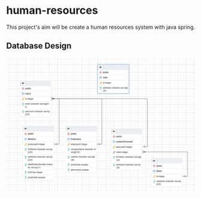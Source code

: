 # human-resources
  This project's aim will be create a human resources system with java spring.

## Database Design
![alt text](https://github.com/DurumluEmrullah/human-resources/blob/main/img/dbDesign.png)

